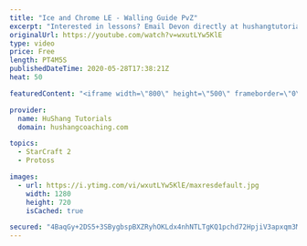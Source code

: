 ```yaml
---
title: "Ice and Chrome LE - Walling Guide PvZ"
excerpt: "Interested in lessons? Email Devon directly at hushangtutorials@outlook.com ------------------------------------------------------------------------------------------------------- Want to support HuShang Tutorials directly? Patreon is a website where you can contribute a monthly donation that will help"
originalUrl: https://youtube.com/watch?v=wxutLYw5KlE
type: video
price: Free
length: PT4M5S
publishedDateTime: 2020-05-28T17:38:21Z
heat: 50

featuredContent: "<iframe width=\"800\" height=\"500\" frameborder=\"0\" src=\"https://www.youtube.com/embed/wxutLYw5KlE\" allow=\"accelerometer; autoplay; encrypted-media; gyroscope; picture-in-picture\" allowfullscreen></iframe>"

provider:
  name: HuShang Tutorials
  domain: hushangcoaching.com

topics:
  - StarCraft 2
  - Protoss

images:
  - url: https://i.ytimg.com/vi/wxutLYw5KlE/maxresdefault.jpg
    width: 1280
    height: 720
    isCached: true

secured: "4BaqGy+2DS5+3SBygbspBXZRyhOKLdx4nhNTLTgKQ1pchd72HpjiV3apxqm3MhNz6tQfGKshQSo1tNRP4UNUI5SNs2AFthjuW+7k6yFwIGypqj4DVch6cIHIz6HP8/XaAAA0RYutef4Q7HTGkkln3uID4Zx9rHJM6dsoTcyI9Z+lmQqo0ORpUrHaQEQFMFYl1xiUIMRK//9Ll7p7K3qR7l9XfeN47dGFO1++/PU1x9Gdn7T2yqvCVcMgmMLf05xN4GDz+Kufe8dwjSDKJqMp4DMoFhXjBhPkTbvXb3TcB2tmDQg5JLmeYU2i7ot2jEkzuIPb0rmCpYeTdcXund/v9qDs5xpewNmaJsAIz7xQJ6Rs59JwNcst6/+WkbiQL89rbWbmhBPSr41Uhqth87IlCFUVJ2iPhzOazxGkp/+QPx8=;0fERFDX8+rLSbUpIPoqPQg=="
---
```


